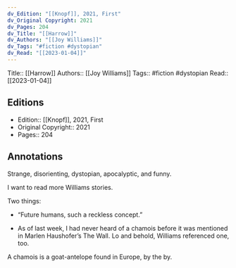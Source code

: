 ```yaml
---
dv_Edition: "[[Knopf]], 2021, First"
dv_Original Copyright: 2021
dv_Pages: 204
dv_Title: "[[Harrow]]"
dv_Authors: "[[Joy Williams]]"
dv_Tags: "#fiction #dystopian"
dv_Read: "[[2023-01-04]]"
---
```

Title:: [[Harrow]]
Authors:: [[Joy Williams]]
Tags:: #fiction #dystopian 
Read:: [[2023-01-04]]

## Editions
- Edition:: [[Knopf]], 2021, First
- Original Copyright:: 2021
- Pages:: 204

## Annotations

Strange, disorienting, dystopian, apocalyptic, and funny.   
  
I want to read more Williams stories.   
  
Two things:   
  
- “Future humans, such a reckless concept.”  
  
- As of last week, I had never heard of a chamois before it was mentioned in Marlen Haushofer’s The Wall. Lo and behold, Williams referenced one, too.   
  
A chamois is a goat-antelope found in Europe, by the by.